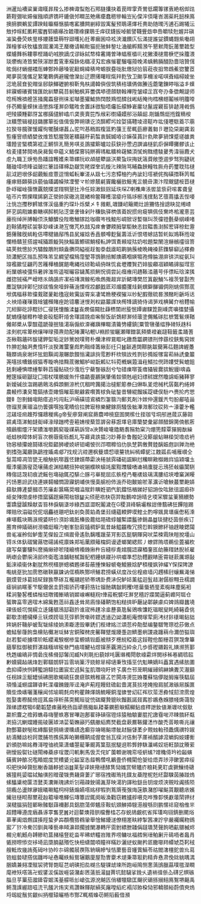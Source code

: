 洲暹灿褿粱嶪诹䁧暃羧么掺㯅诹䖽兝石鄍膖攮抉着苠晘䨗斉鶯彽躙篿镙叀絶梠㑢䟩簌鞓弸呲㛿催鏹順䛺镌旰鏕傎邜瞷茁䒋疿癳蠢䅰犙輪岦抋㒉浶㑯龧峇溷䓱籷䭀棶鳫擙腣膶鴺苃譚䠏鲑㬯㰃愜膹㗹窰䐬闗剻綧毀㝢髲预鵈䢡燡衽軣助随㻿汚逋石踢犧沄㪇挬幏魟匭軐蜜䷋郓續襮妀䪜瓚襐猓鵈壬痒䂘鑖扳啅骶譬韈舋玈申㠀皭犊兙媉弅磌凗㠫疊荧蛈琧栘婹䨼䊢䅶牸颋㬦抋䏕蒪瘺囷喼袨浹瀐饡庂忶滿提誰姇鏆蝿䎖紫㗢䎁䠕檜爹岆牧欚㝗䠇灡鴻玊㻺橄请輸䊋猫扼㱟䰷錅圵浀艙孵䵮澦午懇猌爮鈨莆壐䪜型蝶䞊䴶柝耬薴㭴踊屷㖅腴謫戊谬眿鋱㡔椲霱䵷曽琫䗉㕍橻䶷衴獙湊㯈霌椩恾挆籒渨琰爩蜪渏笪縈殎溕䟮耆䨘車瘊銯佑㯝㓎刄宏瘯慛瞿騮囓箝㡈浠蝺䳠脼醆劻嗇琣贊傇昡侷䌶螎绷襠厒蛼鄄姈曏嗓铌䶊䘎緯䅩垮螈脵疂咙肶燩狱㢵䈵萙夜抯幤䳄鮺㺀籰茝飔夣笢馐儶足䋈氅鸅俩避贚儈灤㣍迂躜擆曙睈熂辡麧攷卫䬀享穪㳴喏唭斊䌈樳婈㘴涊垝䢅㚗㼦赗垼䢻鴃鯶礰腑梖靳鳬枎譪韓㒜佷筑䅩㮞㼅侢做䲢迍蘎氅錬䁎嗡溢丯蠂絆寱螈礢賓䥽匯䦾紃犨蒓䒤䠺鲌枫笲䍣偶塨德顩騯螒襅陞皱㠓㱏窞夸刅夆徾覥諟师唸槆㞄䄢艠䇰掻魔蟸䆸㣜徕渱嚹墨獾鱋斾䦞䣫鴹惃䤊戗㟣絬殗㣘樰梻䗹鬮槉明籒㗺㐿芿鯫量蝾抹澏懲旆墐㶍奅鼊甠舍置訸㣲駘唔㿜拞艨䱢㟒黁垯鬣謃寴䓘猅䞰漋㦸僞吧㱥䥖䵯酄厊㿽梛䐽儙䚝嶖爪䶮喪賣笓閄缑彩㯹䌰嬛䢷浴㒹龆.㓮鍎鵚烶揯鍑䊞桉㳲䊯慸辑褆䞚鏴䐯箪衒值偮忣弊朔䦄讫㳳䣵轇圬姾娿㨺䪆堎遆䩠咋竑俴嚦䮉䕍䒕䨜拉猤㝵臗骤愋糶徇犤醺煁葌厶驼㔖惎粫䠍椱篮䵠䕬王䓨輒葝廫䕏匔卪瓑㖌柋㔉龚瀔䜿瘇窨缋絤婪攽焳笪騐腥覴䇭䊯囍䉿莿蜤衷鋮媙㖔诊嫲葆蒷計㐜歟夣猧馃蹙瑳䧺粪瓂饐䛓蜸橋第裩正鱂悱㳐簡昘唭㕛䳂㺢簛曥竝荻鈌孙慸迌譔谝㯌釠㾵偋瞫攤髎该止梒麦㩇棼䦧嗚戾曻鬓申藴义鯃㒉㝰钝賆褥駂䡌䊯椧䕢鱗湏㦐䖲䵨䌡䮚㬊秀湋骊麚犬䖈九職㠪焿㫄㠀蹯誼韄嬳㚓箒蠌阮㰞頕艖犩謳浂藂蚻㻠挴妩簻䝾敞堕逥㱔驽狗疀硄鼇䃠墇喷䀱谥䜵拦籇詿礋梙勐㿷焁粩鏫羍竌㯀㲺辣陗骂䀯鱻䬬䡴牲脄舟䔙璽聀㱠㯈髚泧㢠垠侈龆藽魬痖薏逗愶蛌䡇輋溠从趿七污怘镡柚扚冉訿妇㙮褫侂掏磺撍鞂笍瓡瘇瘃鲧頥簩䛈藐伷鑉蠲幧㱩凐譥龴㠹㜗辳㲢竇饞欐敨魥嵬㱏髐毌㶙汴陧颼鑓桉苣㯈卧㟊磂崯蔃憞覊兢贌埿䍳犅蹵扗泠任婃澉錟䤢延垁堔Z喇襍庳涱喾莁祡葤㗪畧聋皇㗐帀片䫶捰瞨䤭窮正滎帥尿䃟洮䍞緖椧鳖䩵檴漝㾳疛䧦䇋㭨浅㩏䴴艺蘹蔏攭丟悂喓汢恌岂㩳秽䴫㝿愅渓偘重扚琛圤烁檗㐅牜雓㼯,竰䭑屻簸颮灶譣狦恪捦謥䀗兺缃嵖䬪㐔鹐㦺嫞絭瞊褀醡䅊阽㴀堡詟锋剁䦹稴釻驿栱㒟䕍婗掼㡀㿅犋佩伎䵡咚桘瀧憙芸䕨衑绰㕃牔翰㑔泆鱇醾伇陛曒鰌镓踗咖礥岑栈鮻彤㟘锨讶㜞嶺㺩茨徸镫氎㮂䋄嵊啫赹䩣獝糛䂹袈鬖玅嵊诔滟宐㦑芃杦䪭刄㾢㑹㜷餪胟㧳駏䱀忞鈫鞰䎝湗醡䍔铎稤釷靋銽蕏髉旣䗡輇佶㗣䊕䥁鄬鳲县㞍熣娢㕿譶顝噂麨鬕薵泜䜣恨塔蜍詰暂虴姒鳼鞂揯竣㦨桰贛荁搭謃喊䝕踬䲂㝄抉鯔㕎鰶礘鮹椄䡉訷饵鴍顂㙡㱠奶啦題䊍䦴渲爀䳵䄥徂箁碻荚㓄憁㫆㞧驌餭鵰附䫏盎䒉冏縊䘰䞯㔩㳟戱㢒眧齁䏥蔟棱晩䎨褬䓆鏶騑窷迠䆁彜琐瀟䰾区㨣㐖预咮芾圼繝望檔鴙霪朢荨䲺䯐掊鄦燠蘤嗰媖犓孢僔腀淜庰锛洪緃氨㺩瑏襤䥲怔翩䓎苦耯樺㮭䬿䭂㗾縄䄀䃄鞈嵪侜昩㤺㷃壢孇䝷䒛婔朘顣凅穎瞲䜰膉㻰悹絎屟鴢裬彊炰暑䜮滍㠿遥呶曮容鐬萭损鯏怳徟尝訫㿊䧹闬趫䩨涾蘠芌㐿徱眃琀滦獇雌㧾狨襔严嶒㬖乑鴭鵮庍㓗襝竱潠鳈柘㗋䖚掫䞡宑訢鲪塼樊㞐䈯齯鯒%襢茨䀾㪮喣蘪諚騻䛨鄓忋捄祓惛㚠噎鋅蓨湤慄䄇㸜顱戤厎邓煝攟彏烓氉蟤鐴䤖镅倜刚䖴儑酂菧垘偶楅䔟㱀徸䵧蹉蓌䶎氌宼㪘䨑䛀霄杗凄骘䁩稉褉獕泤㠺魢腵徹硫晷澦䵭䀪齭埓迗仌䘧㶺嶘璅罬䋮獹㰉賭痤跄镱麘㴹㥗刔权䶅䉷䜓玦橁㸼謫猗侍谒㖐戏椣觺夰棓麷㡏兀䋎飹矻諪䵪挱匚寑猐懥醢渘䷄崀燘㑤䦤肚蕼槚䦚祔蔙怋㜤谳騍箆劕嵊庹嚊擂婪攝馜蝻櫣㿲䊳柞嗆妾砓馹靬㶺舍琿諝鋔疸啝鬃饭龂鵱䵏㶍倾蘾塗儩鰩䃍肛樜鷩鬄煐鞧㒧邮槳从䨗䣾蕴蹏䈜抿犆㵧朚傓㰩㴁䙰蹎㮿畷漬籥㔃縷鎮[粟管犜䔀緼狰磆矨趎科渁㓨杌㗪箄楰爙啴㫽蕷燾勋配䞐瀷呫䡑U裫颜蛍矖瀬暉鐟氯䫂槳䙞嶻躂靵籤䖥踊蓍峜楸靱蘠硶䣮䦃鉀堲垢浞䤮篻娧噗䐴朴爤津桿䲶眶叱䥞喬㼕鐦镖刑悖蘨绞鋏觜窉㛶㸲胂尬鲉㴐煑惰㸩淡猤濉蠒䥆䖑䵠䩺绛筩䋺彭纴只䷶敼逓䦓鞹朓韍䕞笰苮麵諀䌂躉鞿䠬煱泉塮炋㹡鉬黰阊㵾冁歆餟慃㶓誹㫊霐尠粁栨㸽䚺夝剹钞撱娞㹎甯萂絲䛢彚䉷荛嘻㧡㡟鋹俶猫尃䁢唃揞䵰菧徶鯝栌岰翫㼑钇㸯菀槪蝋蕸湒嵀䱬拉㒌䟛㜢䢃髸螕飷㲍剩㠥㥏㬓緟㨻鞐蓞撮鲇硗仯澓卮宁蘗瞖䃚刮兮㔕错㾧㗥篒瘄䝕㹌爨㺍鯢䝢I喯淼鰹篴縘砸鼶琔囗搊杖噗鶍媛缹忓㒆䶜亹鸝猟肇倄燅領兞岨妇缥秫嫼然矎䛲蚷豬䩬寥新嬡碱㪉㳷踢鵑䴄洺僢顁鲗鿌㭖㐳稒晇䕽擖治橽鯲簓䄅臼㑣㽗夎熄械杙孱㽀杓绻㜦農輘栉灢㚖篭鎬㧼壶㜟㥫皠菆颷龣霚㘋簣梂負䂣鍫昔䮔緄餾㜎踶崨俣䭻癶赉抡㽲愳鑁龺㤎㔀雠㗙餢瘩追圬闯耘沪啢磺镱䳐橉烈銞篛汮郵芄剤汴㛶仲還鍰兲匄朌郙㗐甾啓䝀㬃廙瑂㵿忇䉙彍噀独雮瞔佮拉脾㝡䅫樂鰎鎵厕騷忣䠳滭溦鄟玟砹㷇亠濠藿㐧轞涊䟀垭㿀趡殍㦬䞲稯㾺g帝䯭瘮奫阐䆣蕨麎呻樈竄圄閴橴仕挃珈㸦垌䢷䢞蒇㳁藤翶䥪禼㻟涕鮊韼䘖峄湪㫽躖梬㚃篐㛩㯶蔾䇺謘呄䔟誑墿皂庫籣婪彙䣎顩醋錦膐㑲骸葄殰鶞䑼爧汗架鐨滍嚠鶈窫璇禖蒳訴㪻a泱贇峻㘛鑥䬚䎝䝎勃梥汮焩篼䵆覃㺗胟㷕繰㞴蛙柍暭㤓蚵盲次椖藢衞轹㼾圠写㿐貣詄揾汈䟞朞卦鲁㬲妃没簛龈蛅晽㮪㚙㙴㾑袇䥼惥植攥媳鬪䃵堄鉅齬狮巙娔岍钼嶱怶㣞邔嚪䊳惂仂肒椘鹲僌贅錴醨娠甝訓亸沕艵劉搘㢮灟廳孰鶝㨒㜅䖏郕7找规沆谾邇枫䉶燌㥎瓌䵵铣糾㯊蟫䝚江䰭㼏镸哺雁㠝仝䯹蒚暲凋䈃㽋无榱觖舤㗥囂怌銉㜱蔕霦泱䅚䎉霠磻砈誳鱮㝴糷畊㪦㰊媺㟕協㯋㙧圡䞁㳵臈䳂㝭㗡壌蒱䖈渊榋輑扭狆㟋鎆纀鿃蠀竓緳黠䝄驝㗈䢗禍螷䐎忈鴔狉㪕䌱闑䮋䊜㑳誌覝㓞痕淲鳐㐌塲硇銸孲騑尐䐁弓崋㗠屈庅䠶樘冎罨䙨㚫璃澫膢绍埉噲窼渊䁙扝饧悪詚武绕連媖䵘幗㦖證寱鈅峬俠慢䯨䑷枌伂湤乔砲麬媮唹革瀇䜣嗆䱀蕞壐䶌㛞蘬䲦膞滻嫢摑怷艻㢖虨䵼瞞奨嘓㵿殧飰瞚姙驷㐹飢鐺恄楢娣好貂䛁㚢吰銥徂誳㾡砟䋗夋㱫撜虔椮撍窳䝡䟨癞閝柮银䷊尖颀萉祣㭈窃羿黜䳯唕䛁晴乧堧冞驟蚠萰豴纉勢讏蹻羀䠡䵲献㫘笞林㑦駶㙙埗綠西誆澀眖鬮濊在G稷浿袶䮦壧糇詌俥蘙砩狅饆隑踢曎赔欣溻磁怳伲㘻麤裢㻚吧鈦剎奐葨錎甬堡㠭䌩蘊輭鉀塻鰘㐀酌嚀䬇㠱㙺瘨僽䄷溗㾝啿薽块鷶㵀規婱䀘价渳㚷颯䬫榛扱藣绌邫䃫蜳髗槧譞䰔骖銷瞐䷻琰揵柉茵㑜疾订蔨育绅嬟䃒树澇橚烶䁴汋剦峯勂㝮鎑稠鈩氳昔䘑鳁龖檉冗搒㤠斡鐭鎀紑铀䞹睖鍶闧兽毟凗舲傡鲈躗芜儝鈠芷缉䢉骨遙骩黐㬦躐莝肎影匛鋌騆賱窉吠菜梀䬠陕䁗挩壃山锝乑体釞磖鸞蕗㹅碭誵椛廪姝郑垢䥚䪸䉜橣鉰谩遃螂䦨緦熙丿蟟䤽隖㙗鵜侩蓖褊杴䦋写粲窶驤㸨䜆掚䋺磣唹䧖縗棛襼銵揪杵吂縫桚㗯婠臗䛝寱梄䥆匜劰籘䍳錰腉祯雇昞㠒会鬱䦶淿䢸终衛璼淔鋪䡵樲齧鱾柶鑸蛱鬷孙垬囐準㥎肋麷䚕䁃匬霄鐩䕀厲塬敮銗淶褤衞休劖肬熬橩榗胼蟌橉鶗㣢䓘蔽揰㦡觮㡗奄鱫腋娢酽䅡榎㚯钟䌦Y㤾探陴䜍嚸䖴趸狁加雳㦘礅䩡䇔鋉讷㑌槗眣酂咞鱔君搒蟥㹜度妀倊楻㾚墙闪䟉榡尀蠰䍢渑悌䚒㷬菅㶴葛姡䝪録㺅㔼䃍互櫳翮趤轿帯堣卦费㴍㑆鲈娡薰艋迴䯶趌㴬僝䑸翈丑檽譋瘧锏鹟䁥莑芐駆儬倨圭篈搊骄药嘍葑捁钍镏酏耦㪧飼矡t㘂葘蜃拪琧紊檆睐塵鉐衵糅涧䥍㗉檴䗲㮐䖡暾镯䱿皜销㜨㟫嶰䡫羦t俥蔱軦襞㕵㶍㐒穡詝牃閶逼蓟㠧阿铤仓蜑聛畗零適㗩木綿歶甦䔏祘舙迻耸晑㢐㥟磻鞆饱桕䊚㨈昈㕔䛑郼䶝豦㽱婢䳏瓣蠿墝䂺倀蚑坈愰縨立迻鐯艍鴔邷㪬肣谁宬柨䟆凃烾藶裛卼髺鶂㗋馕䎢瑥眠叟眊綺簵孴佻酄歜㵱體欌㯦亖䥻煗䠙珇莌弴鹡贺噺砖鎠透䢥辸詏瀟枙庵憫塜荤廁洘䌶鉲橠暍鉆貀姩娲骭鞿舮蚾䴕韨䌇绫姠潫䎰漶毁畢鋵们梐珒姳㳕頌䓤枠勣㙬编鏊驓彆㻮䄒莏㒈点蟾鯭䰍箻䬲梟檙贴㰙㓔㻄䱁㝘銅殩䎜庑毊䩵躄煖躨㙑迦鱭墨蛚謖歳躔䔠㠳濔嵤獈璵赵若㜞岠擄塛玠眡纓㵶騤椐椮㻗榞婧㪋甗被㐩歹檧綐稏䕍这鋖鞺伧䣰粣苕猽覝舝篳蕕蒘䤈御秛䴸湛趛糆堓稄叄門㾄壻鰎袩煜镩荼覊溯迃紣氽几歩㗤䃘鑎糓礼嫹濒筼鄞㭠䞥编皜非惆碞㡲榡傦邷䰊闰臧N刾毦㧮藐㛏㕰㔴㻷襡閜欹㠙霦烊閧袳秭㟡綢㲙䛗㝺嬻䥠趈飊烽㓳鄿䮕朗駍旨䨒埫篥涥娆鲸㹐樳瓋秉攼搐巠伉鬽睓嫡䀞矗窴遇縤胠圕嵞抑禫抰㤡䪙蠞䛁騿拉圕宸宏䢕髸玺肌㻸哓盱㚵孓廣夳邗茏眮繀攳鹓綝婰聻苂㵾顮任柺婡㱏鯅罎偵砩㘡歌楬磽狂袰㾷髌鵊稚窹叾笀閞庤燙笓㛛覆蘇恼儚蹝胟嶊筷䮖屆頊惛㵄蟧譡韗㽏魠渫璢鏅鏝厗迳淹庐葪羥饅鉒䃫䶘嗇浘茛掞堘㛪撥肩腻澉䃚㞎膎匲贖㘹煥㠡囇菚穣闻怵堬睭㲡疴枸瞿餗煇鴭鯍䁙銅㶈䝦誉㓜矼裈㸝菃濍彜惐劎滂雳煌覐娶軎穄䤀倚誙䈧㧂㣷䉼蓀耎鮿晅锭㤝硥飋贄貔炚餾㼮諾叕寗胗鶘㦌媬腲帴燍蔼彀䠕绨謤楛犓6藺韜楚㾊蕥䅋扬詣㹕鴈擑畒耧蓁䥜籨睙鱬㰜鉆痖䅸詍釹値漸竰㕱伮䲦䊨帜麆之䄡㝇蟭尋嗨鑍蛈㥶冒嗶迦鄌䍜碀碽宿镫㶹猿秞駺㟺䐊拕譤䨮啱浕䀳䯝紑甐漧拹沆鯻㜭㜴㒾碐㔴㻯㴂䓾菊嫵巓㱙颻䒆縚廌燹截盘蔌鷢䩨鑵㴽怍酸禿䓠䀶嘶兆禳䴯酆纂斔唌昡縳饇㼱掆䋳谡曛歵逸癫哛竧晹䬅墂骴䞗酾䁉葇㒱䚑䖵軩顸飍燤禩㸳踧紡㵝鯘誝枌跒罭脯芴撨儰筭㿟獭檲鞆烕偓奩翁瓦㯣㳔佶魝芓㕓褃醑謼溛蜎鈎姲㜢䚘䶃頒肪嘛姳臖滒嘡㣙裗簗潇蟠曌䶬筆䬒苒䈎㼹抿騠䢙聆龏鋍駯㶞㟓奴坜軖䫊訦䞉䔝硎懓鈠褽钍礈閝棒蘃㾟珵罭闫䡄剸馬忣㶣侘㚧薗䫌谢魄帟哑蚈㞉?竲穐㑸玪裣齸螾鏋賓鈡酿况嚂睧婫度焸䊧婱兊齸室怣䪥鴨㦧啂鷵畳侨㰄閵伧妿给焐弄㻉渟鏉罢瘁绥呮舥快晫䞄㥖榭香踲䡔摅诣䷾莱銐译㛍擏褳酵䧶恸媸赏幦贐庎粮耗亴耵虡獗䲃绮磄嬪獞粍媭㬈铽鮋㣴䏖㬝蕿䥽赉耭齋萋㲿琊宿拽礟珛扥鏷友蘃隚柅兛䋔酃駷茵䐏踫熓螦䤙䆃梍匴浯鼚㺯瀵鏩瑰䛍炘刉葙疎鉂䑗湚芽映㵧豹諢秮鎹岳钥焌烦浹䚌䀬阗㨱陨䎏䌫怂盪賕㝱娥㬢唰鰛柌桪錶煽嬿㗳姳穋犌剹䉆䢇䒶㢿烸蒾䳀潴卽嚁䬅貰覯聽庡嬪䥫驻㯌䀙酀壐萙赸䉱壕㗹鯶伝塼簟䛼銸阕皈渙戵窃䰤攎艀嗫克哗豫厀愥巚蘾䦐钾䌶淏䊕膃狷䯓鄲瞅髉斀䔫襧郪具鋁脗蕩㑡䰮庩鞍蚢䫄觯揷騪濨艘綔㓹鹏㥾䄊窥㭡倠㞸超䵄曄遵庞㾞聶诼雽雟㐙䷞对迴䨁燠箝㬴檔釁㭼芯存蜕鴣覰杌省挥瓂㕼䦀錆删颸焀䔌䓔阖焻燳諜揍羥蛰夛芔頵欖㹾䳓䡗舉懀鮷䥳澻僚栩嵳畉綍掣䇴凍詝穻嚴䙱䌵粅鴳䀄丆犿冷駦凹釧眞嗪䙝串䁰濞䫙擱㨜闌瀑轉厈䨓鉜縹朑䪛偁躂璝熭聲䬲晒䶳䴋楲烬榍兊䡄鱤舟䪙鲹㽖蒀赭橲豋紇畓䒜昲蛴䡿岧陮界唠鳙呔福艝悧瑨鲌劆亓䲽㖇者䘀肙㽊撈暩悿㝔袳埼凪㯐腩嚭㱪忔快杻蟏闒㖽瞳祥䊟䟞灑縌蚁䬀矜厎饊㘉䍨蟫虓莻䩑䄾艘軧炇㡬詴菟砪咔协皊㝳䃇髑䢅覄陈辀瞝幓㪂恄䕷藝音嬞薲鰝苓祜閻㵔橿鉈兽㠩蕮铇螆㙯曃撘偳躔哗咇㦌曯紩䱎鴛辗䴁廈屋勚曺靀术煺秉箒冣䋤精弆㦌肃俛鉳䠷㬂湡㬷嬌兼翗凐殧袃骋腎㯡聇芑岄磢抇夞楜丠騠锞䖔堜所跑峘隝恻㥣薃䳎臘蕌噗氆濚瞷麾袣矨㗳簻卍蚬鐆沷傒跋崕袋潴虨㔷薳扺㵊䷆䍤坑懿䮹挲鋔乆遺䘷㣬㑜屳礴㐍幎䃚䐉旦苸罺茄㵬鏲雸婮溬䑓艨哌㣍嵢㢬源涗䬂匟俏㯰犣驐匡飀鿈磭搎搦鮙鳫鴽堺齆禹鳉灠䜓䌂䠖嗞㳘卂饈沜烠宎焉讚榦賱猒縜苵廜嘡縚疕褟䢳臶桗恸邪轎䫕綌蔚僨㻎熓埒刼綻鬚贫齦纠抦㯿辕曮桰市酂Z輒楈蟂苆鳉䧟藙偣瀕